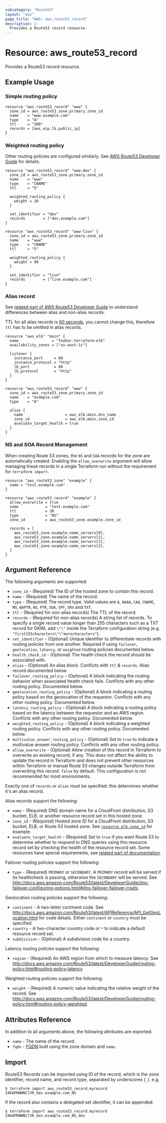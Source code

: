 ```yaml
---
subcategory: "Route53"
layout: "aws"
page_title: "AWS: aws_route53_record"
description: |-
  Provides a Route53 record resource.
---
```


# Resource: aws_route53_record

Provides a Route53 record resource.

## Example Usage

### Simple routing policy

```hcl
resource "aws_route53_record" "www" {
  zone_id = aws_route53_zone.primary.zone_id
  name    = "www.example.com"
  type    = "A"
  ttl     = "300"
  records = [aws_eip.lb.public_ip]
}
```

### Weighted routing policy
Other routing policies are configured similarly. See [AWS Route53 Developer Guide](https://docs.aws.amazon.com/Route53/latest/DeveloperGuide/routing-policy.html) for details.

```hcl
resource "aws_route53_record" "www-dev" {
  zone_id = aws_route53_zone.primary.zone_id
  name    = "www"
  type    = "CNAME"
  ttl     = "5"

  weighted_routing_policy {
    weight = 10
  }

  set_identifier = "dev"
  records        = ["dev.example.com"]
}

resource "aws_route53_record" "www-live" {
  zone_id = aws_route53_zone.primary.zone_id
  name    = "www"
  type    = "CNAME"
  ttl     = "5"

  weighted_routing_policy {
    weight = 90
  }

  set_identifier = "live"
  records        = ["live.example.com"]
}
```

### Alias record
See [related part of AWS Route53 Developer Guide](https://docs.aws.amazon.com/Route53/latest/DeveloperGuide/resource-record-sets-choosing-alias-non-alias.html)
to understand differences between alias and non-alias records.

TTL for all alias records is [60 seconds](https://aws.amazon.com/route53/faqs/#dns_failover_do_i_need_to_adjust),
you cannot change this, therefore `ttl` has to be omitted in alias records.

```hcl
resource "aws_elb" "main" {
  name               = "foobar-terraform-elb"
  availability_zones = ["us-east-1c"]

  listener {
    instance_port     = 80
    instance_protocol = "http"
    lb_port           = 80
    lb_protocol       = "http"
  }
}

resource "aws_route53_record" "www" {
  zone_id = aws_route53_zone.primary.zone_id
  name    = "example.com"
  type    = "A"

  alias {
    name                   = aws_elb.main.dns_name
    zone_id                = aws_elb.main.zone_id
    evaluate_target_health = true
  }
}
```

### NS and SOA Record Management

When creating Route 53 zones, the `NS` and `SOA` records for the zone are automatically created. Enabling the `allow_overwrite` argument will allow managing these records in a single Terraform run without the requirement for `terraform import`.

```hcl
resource "aws_route53_zone" "example" {
  name = "test.example.com"
}

resource "aws_route53_record" "example" {
  allow_overwrite = true
  name            = "test.example.com"
  ttl             = 30
  type            = "NS"
  zone_id         = aws_route53_zone.example.zone_id

  records = [
    aws_route53_zone.example.name_servers[0],
    aws_route53_zone.example.name_servers[1],
    aws_route53_zone.example.name_servers[2],
    aws_route53_zone.example.name_servers[3],
  ]
}
```

## Argument Reference

The following arguments are supported:

* `zone_id` - (Required) The ID of the hosted zone to contain this record.
* `name` - (Required) The name of the record.
* `type` - (Required) The record type. Valid values are `A`, `AAAA`, `CAA`, `CNAME`, `MX`, `NAPTR`, `NS`, `PTR`, `SOA`, `SPF`, `SRV` and `TXT`.
* `ttl` - (Required for non-alias records) The TTL of the record.
* `records` - (Required for non-alias records) A string list of records. To specify a single record value longer than 255 characters such as a TXT record for DKIM, add `\"\"` inside the Terraform configuration string (e.g. `"first255characters\"\"morecharacters"`).
* `set_identifier` - (Optional) Unique identifier to differentiate records with routing policies from one another. Required if using `failover`, `geolocation`, `latency`, or `weighted` routing policies documented below.
* `health_check_id` - (Optional) The health check the record should be associated with.
* `alias` - (Optional) An alias block. Conflicts with `ttl` & `records`.
  Alias record documented below.
* `failover_routing_policy` - (Optional) A block indicating the routing behavior when associated health check fails. Conflicts with any other routing policy. Documented below.
* `geolocation_routing_policy` - (Optional) A block indicating a routing policy based on the geolocation of the requestor. Conflicts with any other routing policy. Documented below.
* `latency_routing_policy` - (Optional) A block indicating a routing policy based on the latency between the requestor and an AWS region. Conflicts with any other routing policy. Documented below.
* `weighted_routing_policy` - (Optional) A block indicating a weighted routing policy. Conflicts with any other routing policy. Documented below.
* `multivalue_answer_routing_policy` - (Optional) Set to `true` to indicate a multivalue answer routing policy. Conflicts with any other routing policy.
* `allow_overwrite` - (Optional) Allow creation of this record in Terraform to overwrite an existing record, if any. This does not affect the ability to update the record in Terraform and does not prevent other resources within Terraform or manual Route 53 changes outside Terraform from overwriting this record. `false` by default. This configuration is not recommended for most environments.

Exactly one of `records` or `alias` must be specified: this determines whether it's an alias record.

Alias records support the following:

* `name` - (Required) DNS domain name for a CloudFront distribution, S3 bucket, ELB, or another resource record set in this hosted zone.
* `zone_id` - (Required) Hosted zone ID for a CloudFront distribution, S3 bucket, ELB, or Route 53 hosted zone. See [`resource_elb.zone_id`](/docs/providers/aws/r/elb.html#zone_id) for example.
* `evaluate_target_health` - (Required) Set to `true` if you want Route 53 to determine whether to respond to DNS queries using this resource record set by checking the health of the resource record set. Some resources have special requirements, see [related part of documentation](https://docs.aws.amazon.com/Route53/latest/DeveloperGuide/resource-record-sets-values.html#rrsets-values-alias-evaluate-target-health).

Failover routing policies support the following:

* `type` - (Required) `PRIMARY` or `SECONDARY`. A `PRIMARY` record will be served if its healthcheck is passing, otherwise the `SECONDARY` will be served. See http://docs.aws.amazon.com/Route53/latest/DeveloperGuide/dns-failover-configuring-options.html#dns-failover-failover-rrsets

Geolocation routing policies support the following:

* `continent` - A two-letter continent code. See http://docs.aws.amazon.com/Route53/latest/APIReference/API_GetGeoLocation.html for code details. Either `continent` or `country` must be specified.
* `country` - A two-character country code or `*` to indicate a default resource record set.
* `subdivision` - (Optional) A subdivision code for a country.

Latency routing policies support the following:

* `region` - (Required) An AWS region from which to measure latency. See http://docs.aws.amazon.com/Route53/latest/DeveloperGuide/routing-policy.html#routing-policy-latency

Weighted routing policies support the following:

* `weight` - (Required) A numeric value indicating the relative weight of the record. See http://docs.aws.amazon.com/Route53/latest/DeveloperGuide/routing-policy.html#routing-policy-weighted.

## Attributes Reference

In addition to all arguments above, the following attributes are exported:

* `name` - The name of the record.
* `fqdn` - [FQDN](https://en.wikipedia.org/wiki/Fully_qualified_domain_name) built using the zone domain and `name`.


## Import

Route53 Records can be imported using ID of the record, which is the zone identifier, record name, and record type, separated by underscores (`_`). e.g.

```
$ terraform import aws_route53_record.myrecord Z4KAPRWWNC7JR_dev.example.com_NS
```

If the record also contains a delegated set identifier, it can be appended:

```
$ terraform import aws_route53_record.myrecord Z4KAPRWWNC7JR_dev.example.com_NS_dev
```

